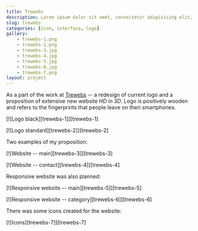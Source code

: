 ```yaml
---
title: Trewebs
description: Lorem ipsum dolor sit amet, consectetur adipisicing elit, sed do eiusmod tempor incididunt ut labore et dolore magna aliqua.
slug: trewebs
categories: [icon, interface, logo]
gallery:
    - trewebs-1.png
    - trewebs-2.png
    - trewebs-3.jpg
    - trewebs-4.jpg
    - trewebs-5.jpg
    - trewebs-6.jpg
    - trewebs-7.png
layout: project
---
```


As a part of the work at [Trewebs](http://trewebs.com) -- a redesign of current logo and a proposition of extensive new website _HD in 3D_. Logo is positively wooden and refers to the fingerprints that people leave on theri smartphones.

[![Logo black][trewebs-1]][trewebs-1]

[![Logo standard][trewebs-2]][trewebs-2]

Two examples of my proposition:

[![Website -- main][trewebs-3]][trewebs-3]

[![Website -- contact][trewebs-4]][trewebs-4]

Responsive website was also planned:

[![Responsive website -- main][trewebs-5]][trewebs-5]

[![Responsive website -- category][trewebs-6]][trewebs-6]

There was some icons created for the website:

[![Icons][trewebs-7]][trewebs-7]
